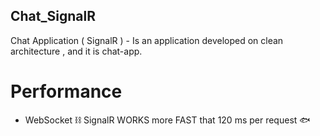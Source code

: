 ## Chat_SignalR
Chat Application ( SignalR ) - Is an application developed on clean architecture , and it is chat-app.


# Performance
* WebSocket ⛓ SignalR WORKS more FAST that 120 ms per request 🐟
